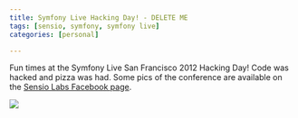 ```yaml
---
title: Symfony Live Hacking Day! - DELETE ME
tags: [sensio, symfony, symfony live]
categories: [personal]

---
```

Fun times at the Symfony Live San Francisco 2012 Hacking Day! Code
was hacked and pizza was had. Some pics of the conference are
available on the [Sensio Labs Facebook page][1].

<img class="post_images" src="http://placehold.it/300x200">

[1]: https://www.facebook.com/media/set/?set=a.450514941665306.112810.129739647076172
